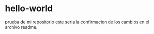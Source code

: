 # hello-world
prueba de mi repositorio
este seria la confirmacion de los cambios en el archivo readme.
